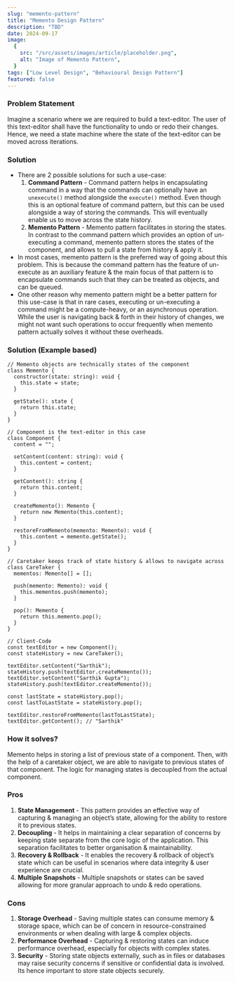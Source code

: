 ```yaml
---
slug: "memento-pattern"
title: "Memento Design Pattern"
description: "TBD"
date: 2024-09-17
image:
  {
    src: "/src/assets/images/article/placeholder.png",
    alt: "Image of Memento Pattern",
  }
tags: ["Low Level Design", "Behavioural Design Pattern"]
featured: false
---
```


### Problem Statement

Imagine a scenario where we are required to build a text-editor. The user of this text-editor shall have the functionality to undo or redo their changes. Hence, we need a state machine where the state of the text-editor can be moved across iterations.

### Solution

- There are 2 possible solutions for such a use-case:
  1.  **Command Pattern** - Command pattern helps in encapsulating command in a way that the commands can optionally have an `unexecute()` method alongside the `execute()` method. Even though this is an optional feature of command pattern, but this can be used alongside a way of storing the commands. This will eventually enable us to move across the state history.
  2.  **Memento Pattern** - Memento pattern facilitates in storing the states. In contrast to the command pattern which provides an option of un-executing a command, memento pattern stores the states of the component, and allows to pull a state from history & apply it.
- In most cases, memento pattern is the preferred way of going about this problem. This is because the command pattern has the feature of un-execute as an auxiliary feature & the main focus of that pattern is to encapsulate commands such that they can be treated as objects, and can be queued.
- One other reason why memento pattern might be a better pattern for this use-case is that in rare cases, executing or un-executing a command might be a compute-heavy, or an asynchronous operation. While the user is navigating back & forth in their history of changes, we might not want such operations to occur frequently when memento pattern actually solves it without these overheads.

### Solution (Example based)

```tsx
// Memento objects are technically states of the component
class Memento {
  constructor(state: string): void {
    this.state = state;
  }

  getState(): state {
    return this.state;
  }
}

// Component is the text-editor in this case
class Component {
  content = "";

  setContent(content: string): void {
    this.content = content;
  }

  getContent(): string {
    return this.content;
  }

  createMemento(): Memento {
    return new Memento(this.content);
  }

  restoreFromMemento(memento: Memento): void {
    this.content = memento.getState();
  }
}

// Caretaker keeps track of state history & allows to navigate across
class CareTaker {
  mementos: Memento[] = [];

  push(memento: Memento): void {
    this.mementos.push(memento);
  }

  pop(): Memento {
    return this.memento.pop();
  }
}

// Client-Code
const textEditor = new Component();
const stateHistory = new CareTaker();

textEditor.setContent("Sarthik");
stateHistory.push(textEditor.createMemento());
textEditor.setContent("Sarthik Gupta");
stateHistory.push(textEditor.createMemento());

const lastState = stateHistory.pop();
const lastToLastState = stateHistory.pop();

textEditor.restoreFromMemento(lastToLastState);
textEditor.getContent(); // "Sarthik"
```

### How it solves?

Memento helps in storing a list of previous state of a component. Then, with the help of a caretaker object, we are able to navigate to previous states of that component. The logic for managing states is decoupled from the actual component.

### Pros

1. **State Management** - This pattern provides an effective way of capturing & managing an object’s state, allowing for the ability to restore it to previous states.
2. **Decoupling** - It helps in maintaining a clear separation of concerns by keeping state separate from the core logic of the application. This separation facilitates to better organisation & maintainability.
3. **Recovery & Rollback** - It enables the recovery & rollback of object’s state which can be useful in scenarios where data integrity & user experience are crucial.
4. **Multiple Snapshots** - Multiple snapshots or states can be saved allowing for more granular approach to undo & redo operations.

### Cons

1. **Storage Overhead** - Saving multiple states can consume memory & storage space, which can be of concern in resource-constrained environments or when dealing with large & complex objects.
2. **Performance Overhead** - Capturing & restoring states can induce performance overhead, especially for objects with complex states.
3. **Security** - Storing state objects externally, such as in files or databases may raise security concerns if sensitive or confidential data is involved. Its hence important to store state objects securely.
